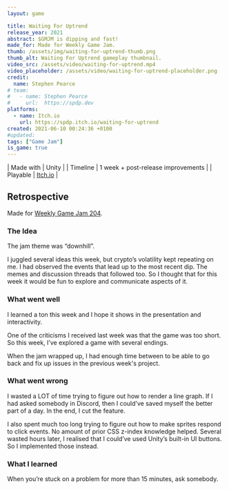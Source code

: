 ```yaml
---
layout: game

title: Waiting For Uptrend
release_year: 2021
abstract: $GMJM is dipping and fast!
made_for: Made for Weekly Game Jam.
thumb: /assets/img/waiting-for-uptrend-thumb.png
thumb_alt: Waiting For Uptrend gameplay thumbnail.
video_src: /assets/video/waiting-for-uptrend.mp4
video_placeholder: /assets/video/waiting-for-uptrend-placeholder.png
credit:
  name: Stephen Pearce
# team:
#   - name: Stephen Pearce
#     url:  https://spdp.dev
platforms:
  - name: Itch.io
    url: https://spdp.itch.io/waiting-for-uptrend
created: 2021-06-10 00:24:36 +0100
#updated: 
tags: ["Game Jam"]
is_game: true
---
```


| Made with | Unity |
| Timeline | 1 week + post-release improvements |
| Playable | <a href="https://spdp.itch.io/waiting-for-uptrend" rel="nofollow noopener noreferrer" target="_blank" title="Play it on Itch.io">Itch.io</a> |

## Retrospective
Made for <a href="https://web.archive.org/web/20230123053111/https://itch.io/jam/weekly-game-jam-204" rel="nofollow noopener noreferrer" target="_blank">Weekly Game Jam 204</a>.


### The Idea
The jam theme was &ldquo;downhill&rdquo;.

I juggled several ideas this week, but crypto’s volatility kept repeating on me. I had observed the events that lead up to the most recent dip. The memes and discussion threads that followed too. So I thought that for this week it would be fun to explore and communicate aspects of it.


### What went well
I learned a ton this week and I hope it shows in the presentation and interactivity.

One of the criticisms I received last week was that the game was too short. So this week, I’ve explored a game with several endings.

When the jam wrapped up, I had enough time between to be able to go back and fix up issues in the previous week&apos;s project.


### What went wrong
I wasted a LOT of time trying to figure out how to render a line graph. If I had asked somebody in Discord, then I could’ve saved myself the better part of a day. In the end, I cut the feature.

I also spent much too long trying to figure out how to make sprites respond to click events. No amount of prior CSS z-index knowledge helped. Several wasted hours later, I realised that I could’ve used Unity’s built-in UI buttons. So I implemented those instead.


### What I learned
When you’re stuck on a problem for more than 15 minutes, ask somebody.

